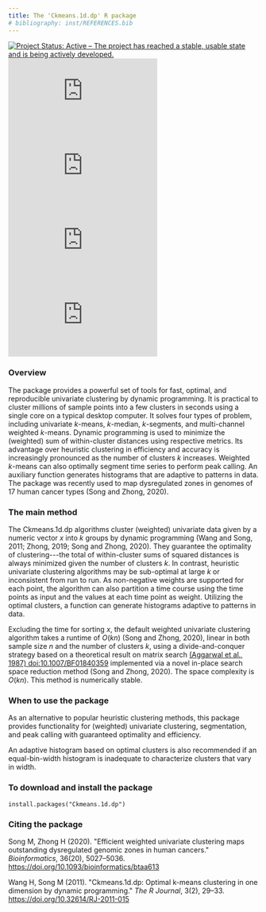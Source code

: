 ```yaml
---
title: The 'Ckmeans.1d.dp' R package
# bibliography: inst/REFERENCES.bib
---
```


[![Project Status: Active – The project has reached a stable, usable state and is being actively developed.](https://www.repostatus.org/badges/latest/active.svg)](https://www.repostatus.org/#active)
[![CRAN_Status_Badge](https://www.r-pkg.org/badges/version/Ckmeans.1d.dp)](https://cran.r-project.org/package=Ckmeans.1d.dp)
[![CRAN_latest_release_date](https://www.r-pkg.org/badges/last-release/Ckmeans.1d.dp)](https://cran.r-project.org/package=Ckmeans.1d.dp)
[![metacran downloads](https://cranlogs.r-pkg.org/badges/Ckmeans.1d.dp)](https://cran.r-project.org/package=Ckmeans.1d.dp)
[![metacran downloads](https://cranlogs.r-pkg.org/badges/grand-total/Ckmeans.1d.dp)](https://cran.r-project.org/package=Ckmeans.1d.dp)

### Overview

The package provides a powerful set of tools for fast, optimal, and reproducible univariate clustering by dynamic programming. It is practical to cluster millions of sample points into a few clusters in seconds using a single core on a typical desktop computer. It solves four types of problem, including univariate $k$-means, $k$-median, $k$-segments, and multi-channel weighted $k$-means. Dynamic programming is used to minimize the (weighted) sum of within-cluster distances using respective metrics. Its advantage over heuristic clustering in efficiency and accuracy is increasingly pronounced as the number of clusters $k$ increases. Weighted $k$-means can also optimally segment time series to perform peak calling. An auxiliary function generates histograms that are adaptive to patterns in data. The package was recently used to map dysregulated zones in genomes of 17 human cancer types (Song and Zhong, 2020).

### The main method

The Ckmeans.1d.dp algorithms cluster (weighted) univariate data given by a numeric vector $x$ into $k$ groups by dynamic programming (Wang and Song, 2011; Zhong, 2019; Song and Zhong, 2020). They guarantee the optimality of clustering---the total of within-cluster sums of squared distances is always minimized given the number of clusters $k$. In contrast, heuristic univariate clustering algorithms may be sub-optimal at large $k$ or inconsistent from run to run. As non-negative weights are supported for each point, the algorithm can also partition a time course using the time points as input and the values at each time point as weight. Utilizing the optimal clusters, a function can generate histograms adaptive to patterns in data.

Excluding the time for sorting $x$, the default weighted univariate clustering algorithm takes a runtime of $O(kn)$ (Song and Zhong, 2020), linear in both sample size $n$ and the number of clusters $k$, using a divide-and-conquer strategy based on a theoretical result on matrix search [(Aggarwal et al., 1987) <doi:10.1007/BF01840359>](https://doi.org/10.1007/BF01840359) implemented via a novel in-place search space reduction method (Song and Zhong, 2020). The space complexity is $O(kn)$. This method is numerically stable.

### When to use the package

As an alternative to popular heuristic clustering methods, this package provides functionality for (weighted) univariate clustering, segmentation, and peak calling with guaranteed optimality and efficiency.

An adaptive histogram based on optimal clusters is also recommended if an equal-bin-width histogram is inadequate to characterize clusters that vary in width.

### To download and install the package
```
install.packages("Ckmeans.1d.dp")
```

### Citing the package

Song M, Zhong H (2020). "Efficient weighted univariate clustering maps outstanding dysregulated genomic zones in human cancers." _Bioinformatics_, 36(20), 5027–5036. 
https://doi.org/10.1093/bioinformatics/btaa613

Wang H, Song M (2011). "Ckmeans.1d.dp: Optimal k-means clustering in one dimension by dynamic programming." _The R Journal_, 3(2), 29–33. https://doi.org/10.32614/RJ-2011-015

